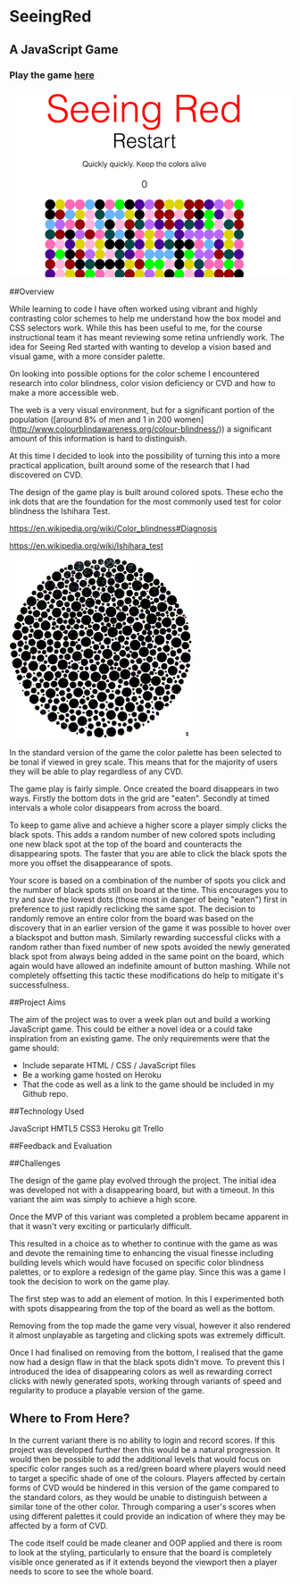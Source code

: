 # SeeingRed
## A JavaScript Game

### Play the game [here](https://seeing-red.herokuapp.com/)

![alt text](/images/SeeingRed2.png "SeeingRed Game in action")


##Overview

 While learning to code I have often worked using vibrant and highly contrasting color schemes to help me understand how the box model and CSS selectors work. While this has been useful to me, for the course instructional team it has meant reviewing some retina unfriendly work. The idea for Seeing Red started with wanting to develop a vision based and visual game, with a more consider palette.   

On looking into possible options for the color scheme I encountered research into color blindness, color vision deficiency or CVD and how to make a more accessible web.

The web is a very visual environment, but for a significant portion of the population ([around 8% of men and 1 in 200 women] (http://www.colourblindawareness.org/colour-blindness/)) a significant amount of this information is hard to distinguish.

At this time I decided to look into the possibility of turning this into a more practical application, built around some of the research that I had discovered on CVD.

The design of the game play is built around colored spots. These echo the ink dots that are the foundation for the most commonly used test for color blindness the Ishihara Test.

https://en.wikipedia.org/wiki/Color_blindness#Diagnosis

https://en.wikipedia.org/wiki/Ishihara_test  

![alt text](/images/Ishihara-12.gif "Logo Title Text 1")

In the standard version of the game the color palette has been selected to be tonal if viewed in grey scale. This means that for the majority of users they will be able to play regardless of any CVD.

The game play is fairly simple. Once created the board disappears in two ways. Firstly the bottom dots in the grid are "eaten". Secondly at timed intervals a whole color disappears from across the board.

To keep to game alive and achieve a higher score a player simply clicks the black spots. This adds a random number of new colored spots including one new black spot at the top of the board and counteracts the disappearing spots. The faster that you are able to click the black spots the more you offset the disappearance of spots.

Your score is based on a combination of the number of spots you click and the number of black spots still on board at the time. This encourages you to try and save the lowest dots (those most in danger of being "eaten") first in preference to just rapidly reclicking the same spot. The decision to randomly remove an entire color from the board was based on the discovery that in an earlier version of the game it was possible to hover over a blackspot and button mash. Similarly rewarding successful clicks with a random rather than fixed number of new spots avoided the newly generated black spot from always being added in the same point on the board, which again would have allowed an indefinite amount of button mashing. While not completely offsetting this tactic these modifications do help to mitigate it's successfulness.

##Project Aims

The aim of the project was to over a week plan out and build a working JavaScript game. This could be either a novel idea or a could take inspiration from an existing game. The only requirements were that the game should:

* Include separate HTML / CSS / JavaScript files
* Be a working game hosted on Heroku
* That the code as well as a link to the game should be included in my Github repo.


##Technology Used

JavaScript
HMTL5
CSS3
Heroku
git
Trello

##Feedback and Evaluation





##Challenges

The design of the game play evolved through the project. The initial idea was developed not with a disappearing board, but with a timeout. In this variant the aim was simply to achieve a high score.

Once the MVP of this variant was completed a problem became apparent in that it wasn't very exciting or particularly difficult.

This resulted in a choice as to whether to continue with the game as was and devote the remaining time to enhancing the visual finesse including building levels which would have focused on specific color blindness palettes, or to explore a redesign of the game play. Since this was a game I took the decision to work on the game play.

The first step was to add an element of motion. In this I experimented both with spots disappearing from the top of the board as well as the bottom.

Removing from the top made the game very visual, however it also rendered it almost unplayable as targeting and clicking spots was extremely difficult.

Once I had finalised on removing from the bottom, I realised that the game now had a design flaw in that the black spots didn't move. To prevent this I introduced the idea of disappearing colors as well as rewarding correct clicks with newly generated spots, working through variants of speed and regularity to produce a playable version of the game.

## Where to From Here?

In the current variant there is no ability to login and record scores. If this project was developed further then this would be a natural progression. It would then be possible to add the additional levels that would focus on specific color ranges such as a red/green board where players would need to target a specific shade of one of the colours. Players affected by certain forms of CVD would be hindered in this version of the game compared to the standard colors, as they would be unable to distinguish between a similar tone of the other color. Through comparing a user's scores when using different palettes it could provide an indication of where they may be affected by a form of CVD.

The code itself could be made cleaner and OOP applied and there is room to look at the styling, particularly to ensure that the board is completely visible once generated as if it extends beyond the viewport then a player needs to score to see the whole board.  
